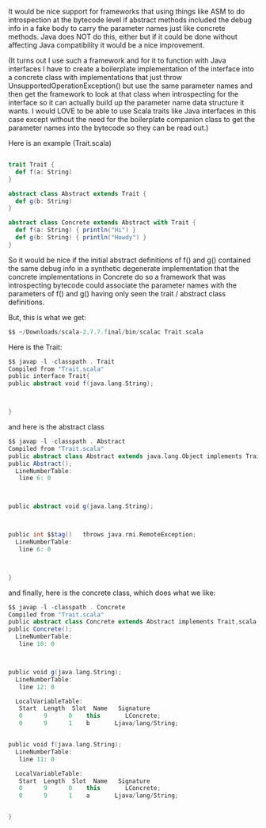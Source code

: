 It would be nice support for frameworks that using things like ASM to do introspection at the bytecode level if abstract methods included the debug info in a fake body to carry the parameter names just like concrete methods. Java does NOT do this, either but if it could be done without affecting Java compatibility it would be a nice improvement.

(It turns out I use such a framework and for it to function with Java interfaces I have to create a boilerplate implementation of the interface into a concrete class with implementations that just throw UnsupportedOperationException() but use the same parameter names and then get the framework to look at that class when introspecting for the interface so it can actually build up the parameter name data structure it wants. I would LOVE to be able to use Scala traits like Java interfaces in this case except without the need for the boilerplate companion class to get the parameter names into the bytecode so they can be read out.)

Here is an example (Trait.scala)

```scala

trait Trait {
  def f(a: String)
}

abstract class Abstract extends Trait {
  def g(b: String)
}

abstract class Concrete extends Abstract with Trait {
  def f(a: String) { println("Hi") }
  def g(b: String) { println("Howdy") }
}
```

So it would be nice if the initial abstract definitions of f() and g() contained the same debug info in a synthetic degenerate implementation that the concrete implementations in Concrete do so a framework that was introspecting bytecode could associate the parameter names with the parameters of f() and g() having only seen the trait / abstract class definitions.

But, this is what we get:

```scala
$$ ~/Downloads/scala-2.7.7.final/bin/scalac Trait.scala 
```

Here is the Trait:

```scala
$$ javap -l -classpath . Trait
Compiled from "Trait.scala"
public interface Trait{
public abstract void f(java.lang.String);



}
```

and here is the abstract class

```scala
$$ javap -l -classpath . Abstract
Compiled from "Trait.scala"
public abstract class Abstract extends java.lang.Object implements Trait,scala.ScalaObject{
public Abstract();
  LineNumberTable: 
   line 6: 0



public abstract void g(java.lang.String);



public int $$tag()   throws java.rmi.RemoteException;
  LineNumberTable: 
   line 6: 0



}
```

and finally, here is the concrete class, which does what we like:

```scala
$$ javap -l -classpath . Concrete
Compiled from "Trait.scala"
public abstract class Concrete extends Abstract implements Trait,scala.ScalaObject{
public Concrete();
  LineNumberTable: 
   line 10: 0



public void g(java.lang.String);
  LineNumberTable: 
   line 12: 0

  LocalVariableTable: 
   Start  Length  Slot  Name   Signature
   0      9      0    this       LConcrete;
   0      9      1    b       Ljava/lang/String;


public void f(java.lang.String);
  LineNumberTable: 
   line 11: 0

  LocalVariableTable: 
   Start  Length  Slot  Name   Signature
   0      9      0    this       LConcrete;
   0      9      1    a       Ljava/lang/String;


}
```
